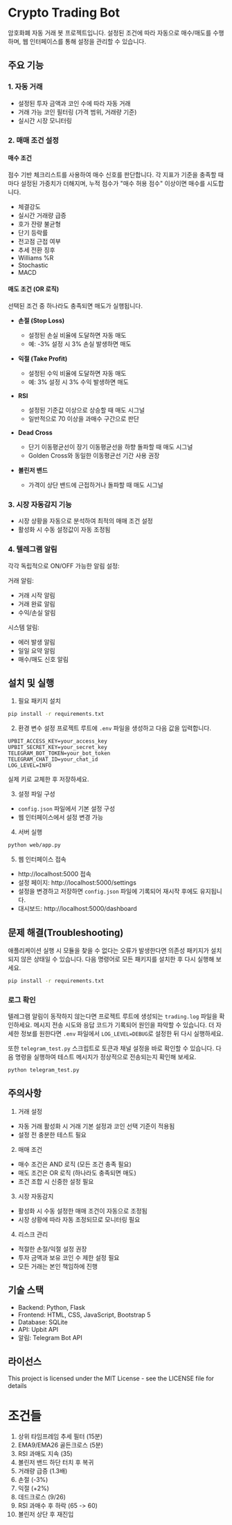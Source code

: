 # Crypto Trading Bot

암호화폐 자동 거래 봇 프로젝트입니다. 설정된 조건에 따라 자동으로 매수/매도를 수행하며, 웹 인터페이스를 통해 설정을 관리할 수 있습니다.

## 주요 기능

### 1. 자동 거래
- 설정된 투자 금액과 코인 수에 따라 자동 거래
- 거래 가능 코인 필터링 (가격 범위, 거래량 기준)
- 실시간 시장 모니터링

### 2. 매매 조건 설정

#### 매수 조건
점수 기반 체크리스트를 사용하여 매수 신호를 판단합니다. 각 지표가 기준을 충족할 때마다 설정된 가중치가 더해지며, 누적 점수가 "매수 허용 점수" 이상이면 매수를 시도합니다.

- 체결강도
- 실시간 거래량 급증
- 호가 잔량 불균형
- 단기 등락률
- 전고점 근접 여부
- 추세 전환 징후
- Williams %R
- Stochastic
- MACD

#### 매도 조건 (OR 로직)
선택된 조건 중 하나라도 충족되면 매도가 실행됩니다.

- **손절 (Stop Loss)**
  - 설정된 손실 비율에 도달하면 자동 매도
  - 예: -3% 설정 시 3% 손실 발생하면 매도

- **익절 (Take Profit)**
  - 설정된 수익 비율에 도달하면 자동 매도
  - 예: 3% 설정 시 3% 수익 발생하면 매도

- **RSI**
  - 설정된 기준값 이상으로 상승할 때 매도 시그널
  - 일반적으로 70 이상을 과매수 구간으로 판단

- **Dead Cross**
  - 단기 이동평균선이 장기 이동평균선을 하향 돌파할 때 매도 시그널
  - Golden Cross와 동일한 이동평균선 기간 사용 권장

- **볼린저 밴드**
  - 가격이 상단 밴드에 근접하거나 돌파할 때 매도 시그널

### 3. 시장 자동감지 기능
- 시장 상황을 자동으로 분석하여 최적의 매매 조건 설정
- 활성화 시 수동 설정값이 자동 조정됨

### 4. 텔레그램 알림
각각 독립적으로 ON/OFF 가능한 알림 설정:

거래 알림:
- 거래 시작 알림
- 거래 완료 알림
- 수익/손실 알림

시스템 알림:
- 에러 발생 알림
- 일일 요약 알림
- 매수/매도 신호 알림

## 설치 및 실행

1. 필요 패키지 설치
```bash
pip install -r requirements.txt
```

2. 환경 변수 설정
프로젝트 루트에 `.env` 파일을 생성하고 다음 값을 입력합니다.
```env
UPBIT_ACCESS_KEY=your_access_key
UPBIT_SECRET_KEY=your_secret_key
TELEGRAM_BOT_TOKEN=your_bot_token
TELEGRAM_CHAT_ID=your_chat_id
LOG_LEVEL=INFO
```
실제 키로 교체한 후 저장하세요.

3. 설정 파일 구성
- `config.json` 파일에서 기본 설정 구성
- 웹 인터페이스에서 설정 변경 가능

4. 서버 실행
```bash
python web/app.py
```

5. 웹 인터페이스 접속
- http://localhost:5000 접속
- 설정 페이지: http://localhost:5000/settings
- 설정을 변경하고 저장하면 `config.json` 파일에 기록되어 재시작 후에도 유지됩니다.
- 대시보드: http://localhost:5000/dashboard

## 문제 해결(Troubleshooting)

애플리케이션 실행 시 모듈을 찾을 수 없다는 오류가 발생한다면 의존성 패키지가 설치되지 않은 상태일 수 있습니다. 다음 명령어로 모든 패키지를 설치한 후 다시 실행해 보세요.

```bash
pip install -r requirements.txt
```

### 로그 확인

텔레그램 알림이 동작하지 않는다면 프로젝트 루트에 생성되는 `trading.log`
파일을 확인하세요. 메시지 전송 시도와 응답 코드가 기록되어 원인을 파악할 수
있습니다. 더 자세한 정보를 원한다면 `.env` 파일에서 `LOG_LEVEL=DEBUG`로
설정한 뒤 다시 실행하세요.

또한 `telegram_test.py` 스크립트로 토큰과 채널 설정을 바로 확인할 수 있습니다.
다음 명령을 실행하여 테스트 메시지가 정상적으로 전송되는지 확인해 보세요.

```bash
python telegram_test.py
```

## 주의사항

1. 거래 설정
- 자동 거래 활성화 시 거래 기본 설정과 코인 선택 기준이 적용됨
- 설정 전 충분한 테스트 필요

2. 매매 조건
- 매수 조건은 AND 로직 (모든 조건 충족 필요)
- 매도 조건은 OR 로직 (하나라도 충족되면 매도)
- 조건 조합 시 신중한 설정 필요

3. 시장 자동감지
- 활성화 시 수동 설정한 매매 조건이 자동으로 조정됨
- 시장 상황에 따라 자동 조정되므로 모니터링 필요

4. 리스크 관리
- 적절한 손절/익절 설정 권장
- 투자 금액과 보유 코인 수 제한 설정 필요
- 모든 거래는 본인 책임하에 진행

## 기술 스택

- Backend: Python, Flask
- Frontend: HTML, CSS, JavaScript, Bootstrap 5
- Database: SQLite
- API: Upbit API
- 알림: Telegram Bot API

## 라이선스

This project is licensed under the MIT License - see the LICENSE file for details 

# 조건들
1. 상위 타임프레임 추세 필터 (15분)
2. EMA9/EMA26 골든크로스 (5분)
3. RSI 과매도 지속 (35)
4. 볼린저 밴드 하단 터치 후 복귀
5. 거래량 급증 (1.3배)
6. 손절 (-3%)
7. 익절 (+2%)
8. 데드크로스 (9/26)
9. RSI 과매수 후 하락 (65 -> 60)
10. 볼린저 상단 후 재진입 